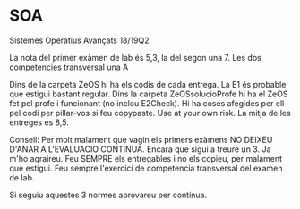 # SOA
Sistemes Operatius Avançats 18/19Q2



La nota del primer exàmen de lab és 5,3, la del segon una 7.
Les dos competencies transversal una A


Dins de la carpeta ZeOS hi ha els codis de cada entrega. La E1 és probable que estigui bastant regular. Dins la carpeta ZeOSsolucioProfe hi ha el ZeOS fet pel profe i funcionant (no inclou E2Check). Hi ha coses afegides per ell pel codi per pillar-vos si feu copypaste. Use at your own risk.
La mitja de les entreges es 8,5.


Consell: Per molt malament que vagin els primers exàmens NO DEIXEU D'ANAR A L'EVALUACIO CONTINUA. Encara que sigui a treure un 3. Ja m'ho agraireu.
Feu SEMPRE els entregables i no els copieu, per malament que estigui. Feu sempre l'exercici de competencia transversal del examen de lab.

Si seguiu aquestes 3 normes aprovareu per continua.
